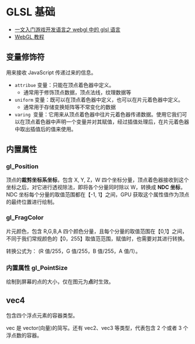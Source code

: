 # GLSL 基础

- [一文入门游戏开发语言之 webgl 中的 glsl 语言](https://juejin.cn/post/7085587372565332004)
- [WebGL 教程](https://blog.csdn.net/u014291990/article/details/102980860)

## 变量修饰符

用来接收 JavaScript 传递过来的信息。

- `attribue` 变量：只能在顶点着色器中定义。
  - 通常用于修饰顶点数据，顶点法线，纹理数据等
- `uniform` 变量：既可以在顶点着色器中定义，也可以在片元着色器中定义。
  - 通常用于存储变换矩阵等不常变化的数据
- `varing `变量：它用来从顶点着色器中往片元着色器传递数据。使用它我们可以在顶点着色器中声明一个变量并对其赋值，经过插值处理后，在片元着色器中取出插值后的值来使用。

## 内置属性

### gl_Position

顶点的**裁剪坐标系坐标**，包含 X, Y, Z，W 四个坐标分量，顶点着色器接收到这个坐标之后，对它进行透视除法，即将各个分量同时除以 W，转换成 **NDC 坐标**，NDC 坐标每个分量的取值范围都在【-1, 1】之间，GPU 获取这个属性值作为顶点的最终位置进行绘制。

### gl_FragColor

片元颜色，包含 R,G,B,A 四个颜色分量，且每个分量的取值范围在【0,1】之间，不同于我们常规颜色的【0，255】取值范范围，赋值时，也需要对其进行转换。

转换公式为： (R 值/255，G 值/255，B 值/255，A 值/1）。

### 内置属性 gl_PointSize

绘制到屏幕的点的大小，仅在图元为**点**时生效。

## vec4

包含四个浮点元素的容器类型。

vec 是 vector(向量)的简写。还有 vec2、vec3 等类型，代表包含 2 个或者 3 个浮点数的容器。
